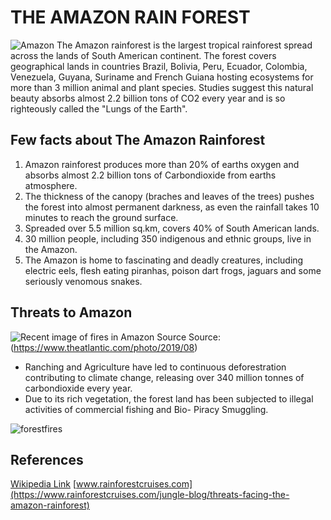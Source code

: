 # THE AMAZON RAIN FOREST
![Amazon](https://www.instagram.com/p/B1dzF04nxmJ/media/?size=l)
The Amazon rainforest is the largest tropical rainforest spread across the lands of South American continent. The forest covers geographical lands in countries Brazil, Bolivia, Peru, Ecuador, Colombia, Venezuela, Guyana, Suriname and French Guiana hosting ecosystems for more than 3 million animal and plant species. Studies suggest this natural beauty absorbs almost 2.2 billion tons of CO2 every year and is so righteously called the "Lungs of the Earth".

## Few facts about The Amazon Rainforest

1. Amazon rainforest produces more than 20% of earths oxygen and absorbs almost 2.2 billion tons of Carbondioxide from earths atmosphere.
1. The thickness of the canopy (braches and leaves of the trees) pushes the forest into almost permanent darkness, as even the rainfall      takes 10 minutes to reach the ground surface. 
1. Spreaded over 5.5 million sq.km, covers 40% of South American lands. 
1. 30 million people, including 350 indigenous and ethnic groups, live in the Amazon.
1. The Amazon is home to fascinating and deadly creatures, including electric eels, flesh eating piranhas, poison dart frogs, jaguars and some seriously venomous snakes.

## Threats to Amazon
![Recent image of fires in Amazon Source](https://cdn.theatlantic.com/assets/media/img/photo/2019/08/amazon/a03_1163753360/main_1200.jpg?1566839439)
Source:(https://www.theatlantic.com/photo/2019/08)
- Ranching and Agriculture have led to continuous deforestration contributing to climate change, releasing over 340 million tonnes of carbondioxide every year. 
- Due to its rich vegetation, the forest land has been subjected to illegal activities of commercial fishing and Bio- Piracy Smuggling. 

![forestfires](https://www.wwf.org.uk/sites/default/files/styles/hero_s/public/2019-08/Help%20the%20amazon%20rainforest.jpg?h=9e0e14f2&itok=6z-PY4NJ)



## References
[Wikipedia Link](https://en.wikipedia.org/wiki/Amazon_rainforest)
[www.rainforestcruises.com](https://www.rainforestcruises.com/jungle-blog/threats-facing-the-amazon-rainforest)
